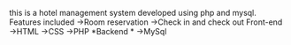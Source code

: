 this is a hotel management system developed using php and mysql.
Features included
->Room reservation 
->Check in and check out Front-end
->HTML 
->CSS 
->PHP *Backend * 
->MySql

